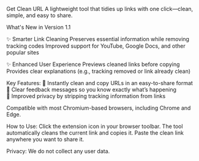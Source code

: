 Get Clean URL
A lightweight tool that tidies up links with one click—clean, simple, and easy to share.

What's New in Version 1.1

✨ Smarter Link Cleaning
Preserves essential information while removing tracking codes
Improved support for YouTube, Google Docs, and other popular sites

✨ Enhanced User Experience
Previews cleaned links before copying
Provides clear explanations (e.g., tracking removed or link already clean)

Key Features:
📌 Instantly clean and copy URLs in an easy-to-share format <br>
📌 Clear feedback messages so you know exactly what’s happening <br>
📌 Improved privacy by stripping tracking information from links <br>

Compatible with most Chromium-based browsers, including Chrome and Edge.

How to Use:
Click the extension icon in your browser toolbar.
The tool automatically cleans the current link and copies it.
Paste the clean link anywhere you want to share it.

Privacy:
We do not collect any user data.
